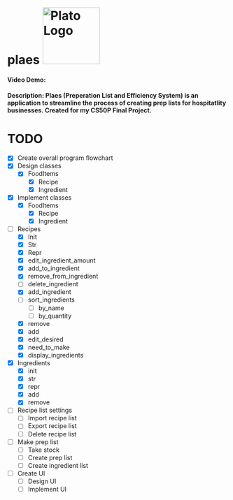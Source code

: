 # plaes <img src="https://i.pinimg.com/originals/3c/0d/5c/3c0d5c3c312abe65951cb4f2d3826097.png" alt="Plato Logo" width="130">
#### Video Demo:  <URL HERE>
#### Description: Plaes (Preperation List and Efficiency System) is an application to streamline the process of creating prep lists for hospitatlity businesses. Created for my CS50P Final Project.
# TODO
- [x] Create overall program flowchart
- [x] Design classes
  - [x] FoodItems
    - [x] Recipe
    - [x] Ingredient
- [x] Implement classes
  - [x] FoodItems
    - [x] Recipe
    - [x] Ingredient
- [ ] Recipes
  - [x] Init
  - [x] Str
  - [x] Repr
  - [x] edit_ingredient_amount
  - [x] add_to_ingredient 
  - [x] remove_from_ingredient 
  - [ ] delete_ingredient
  - [x] add_ingredient
  - [ ] sort_ingredients
    - [ ] by_name
    - [ ] by_quantity
  - [x] remove
  - [x] add
  - [x] edit_desired
  - [x] need_to_make
  - [x] display_ingredients
- [x] Ingredients
  - [x] init
  - [x] str
  - [x] repr
  - [x] add
  - [x] remove
- [ ] Recipe list settings
  - [ ] Import recipe list
  - [ ] Export recipe list
  - [ ] Delete recipe list
- [ ] Make prep list
  - [ ] Take stock
  - [ ] Create prep list
  - [ ] Create ingredient list
- [ ] Create UI
  - [ ] Design UI
  - [ ] Implement UI
